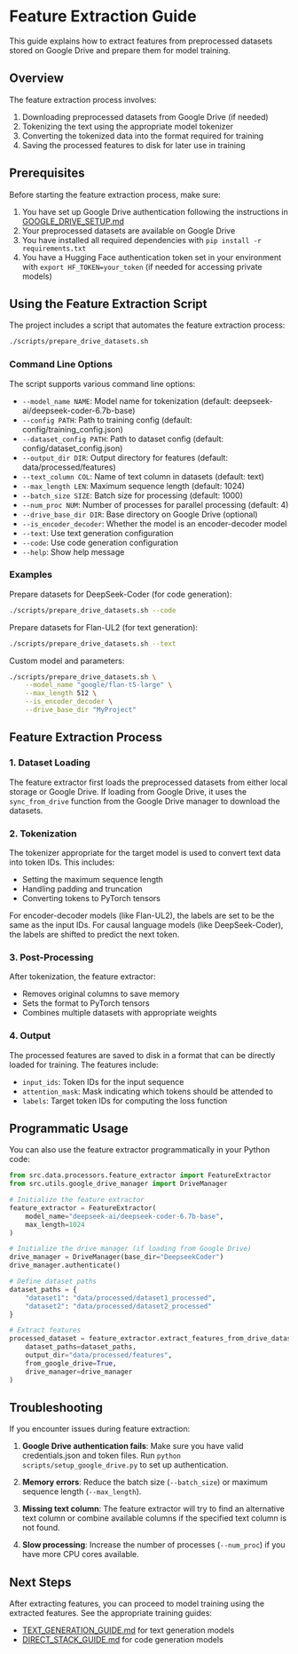 # Feature Extraction Guide

This guide explains how to extract features from preprocessed datasets stored on Google Drive and prepare them for model training.

## Overview

The feature extraction process involves:

1. Downloading preprocessed datasets from Google Drive (if needed)
2. Tokenizing the text using the appropriate model tokenizer
3. Converting the tokenized data into the format required for training
4. Saving the processed features to disk for later use in training

## Prerequisites

Before starting the feature extraction process, make sure:

1. You have set up Google Drive authentication following the instructions in [GOOGLE_DRIVE_SETUP.md](../GOOGLE_DRIVE_SETUP.md)
2. Your preprocessed datasets are available on Google Drive
3. You have installed all required dependencies with `pip install -r requirements.txt`
4. You have a Hugging Face authentication token set in your environment with `export HF_TOKEN=your_token` (if needed for accessing private models)

## Using the Feature Extraction Script

The project includes a script that automates the feature extraction process:

```bash
./scripts/prepare_drive_datasets.sh
```

### Command Line Options

The script supports various command line options:

- `--model_name NAME`: Model name for tokenization (default: deepseek-ai/deepseek-coder-6.7b-base)
- `--config PATH`: Path to training config (default: config/training_config.json)
- `--dataset_config PATH`: Path to dataset config (default: config/dataset_config.json)
- `--output_dir DIR`: Output directory for features (default: data/processed/features)
- `--text_column COL`: Name of text column in datasets (default: text)
- `--max_length LEN`: Maximum sequence length (default: 1024)
- `--batch_size SIZE`: Batch size for processing (default: 1000)
- `--num_proc NUM`: Number of processes for parallel processing (default: 4)
- `--drive_base_dir DIR`: Base directory on Google Drive (optional)
- `--is_encoder_decoder`: Whether the model is an encoder-decoder model
- `--text`: Use text generation configuration
- `--code`: Use code generation configuration
- `--help`: Show help message

### Examples

Prepare datasets for DeepSeek-Coder (for code generation):

```bash
./scripts/prepare_drive_datasets.sh --code
```

Prepare datasets for Flan-UL2 (for text generation):

```bash
./scripts/prepare_drive_datasets.sh --text
```

Custom model and parameters:

```bash
./scripts/prepare_drive_datasets.sh \
    --model_name "google/flan-t5-large" \
    --max_length 512 \
    --is_encoder_decoder \
    --drive_base_dir "MyProject"
```

## Feature Extraction Process

### 1. Dataset Loading

The feature extractor first loads the preprocessed datasets from either local storage or Google Drive. If loading from Google Drive, it uses the `sync_from_drive` function from the Google Drive manager to download the datasets.

### 2. Tokenization

The tokenizer appropriate for the target model is used to convert text data into token IDs. This includes:

- Setting the maximum sequence length
- Handling padding and truncation
- Converting tokens to PyTorch tensors

For encoder-decoder models (like Flan-UL2), the labels are set to be the same as the input IDs. For causal language models (like DeepSeek-Coder), the labels are shifted to predict the next token.

### 3. Post-Processing

After tokenization, the feature extractor:

- Removes original columns to save memory
- Sets the format to PyTorch tensors
- Combines multiple datasets with appropriate weights

### 4. Output

The processed features are saved to disk in a format that can be directly loaded for training. The features include:

- `input_ids`: Token IDs for the input sequence
- `attention_mask`: Mask indicating which tokens should be attended to
- `labels`: Target token IDs for computing the loss function

## Programmatic Usage

You can also use the feature extractor programmatically in your Python code:

```python
from src.data.processors.feature_extractor import FeatureExtractor
from src.utils.google_drive_manager import DriveManager

# Initialize the feature extractor
feature_extractor = FeatureExtractor(
    model_name="deepseek-ai/deepseek-coder-6.7b-base",
    max_length=1024
)

# Initialize the drive manager (if loading from Google Drive)
drive_manager = DriveManager(base_dir="DeepseekCoder")
drive_manager.authenticate()

# Define dataset paths
dataset_paths = {
    "dataset1": "data/processed/dataset1_processed",
    "dataset2": "data/processed/dataset2_processed"
}

# Extract features
processed_dataset = feature_extractor.extract_features_from_drive_datasets(
    dataset_paths=dataset_paths,
    output_dir="data/processed/features",
    from_google_drive=True,
    drive_manager=drive_manager
)
```

## Troubleshooting

If you encounter issues during feature extraction:

1. **Google Drive authentication fails**: Make sure you have valid credentials.json and token files. Run `python scripts/setup_google_drive.py` to set up authentication.

2. **Memory errors**: Reduce the batch size (`--batch_size`) or maximum sequence length (`--max_length`).

3. **Missing text column**: The feature extractor will try to find an alternative text column or combine available columns if the specified text column is not found.

4. **Slow processing**: Increase the number of processes (`--num_proc`) if you have more CPU cores available.

## Next Steps

After extracting features, you can proceed to model training using the extracted features. See the appropriate training guides:

- [TEXT_GENERATION_GUIDE.md](TEXT_GENERATION_GUIDE.md) for text generation models
- [DIRECT_STACK_GUIDE.md](DIRECT_STACK_GUIDE.md) for code generation models
